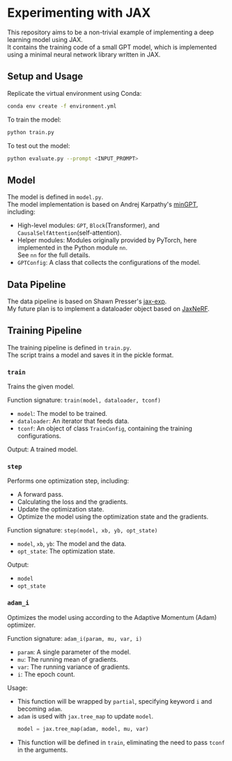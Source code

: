 # Experimenting with JAX

This repository aims to be a non-trivial example of implementing a deep learning model using JAX.  
It contains the training code of a small GPT model, which is implemented using a minimal neural network library
written in JAX.

## Setup and Usage

Replicate the virtual environment using Conda:
```bash
conda env create -f environment.yml
```

To train the model:
```bash
python train.py
```

To test out the model:
```bash
python evaluate.py --prompt <INPUT_PROMPT>
```

## Model

The model is defined in `model.py`.  
The model implementation is based on Andrej Karpathy's [minGPT](https://github.com/karpathy/minGPT), including:
- High-level modules: `GPT`, `Block`(Transformer), and `CausalSelfAttention`(self-attention).
- Helper modules: Modules originally provided by PyTorch, here implemented in the Python module `nn`.  
  See `nn` for the full details.
- `GPTConfig`: A class that collects the configurations of the model.

## Data Pipeline

The data pipeline is based on Shawn Presser's [jax-exp](https://github.com/shawwn/jax-exp).  
My future plan is to implement a dataloader object based on
[JaxNeRF](https://github.com/google-research/google-research/blob/master/jaxnerf/nerf/datasets.py).

## Training Pipeline

The training pipeline is defined in `train.py`.  
The script trains a model and saves it in the pickle format.

### `train`

Trains the given model.

Function signature: `train(model, dataloader, tconf)`

- `model`: The model to be trained.
- `dataloader`: An iterator that feeds data.
- `tconf`: An object of class `TrainConfig`, containing the training configurations.

Output: A trained model.

### `step`

Performs one optimization step, including:

- A forward pass.
- Calculating the loss and the gradients.
- Update the optimization state.
- Optimize the model using the optimization state and the gradients.

Function signature: `step(model, xb, yb, opt_state)`

- `model`, `xb`, `yb`: The model and the data.
- `opt_state`: The optimization state.

Output:

- `model`
- `opt_state`

### `adam_i`

Optimizes the model using according to the Adaptive Momentum (Adam) optimizer.

Function signature: `adam_i(param, mu, var, i)`

- `param`: A single parameter of the model.
- `mu`: The running mean of gradients.
- `var`: The running variance of gradients.
- `i`: The epoch count.

Usage:

- This function will be wrapped by `partial`, specifying keyword `i` and becoming `adam`.
- `adam` is used with `jax.tree_map` to update `model`.
  ```python
  model = jax.tree_map(adam, model, mu, var)
  ```
- This function will be defined in `train`, eliminating the need to pass `tconf` in the arguments.
